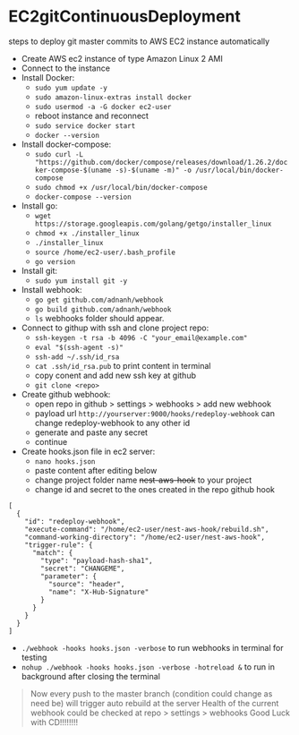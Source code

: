 # EC2gitContinuousDeployment
steps to deploy git master commits to AWS EC2 instance automatically

- Create AWS ec2 instance of type Amazon Linux 2 AMI
- Connect to the instance
- Install Docker:
  - `sudo yum update -y`
  - `sudo amazon-linux-extras install docker`
  - `sudo usermod -a -G docker ec2-user`
  -  reboot instance and reconnect
  - `sudo service docker start`
  - `docker --version`
- Install docker-compose:
  - `sudo curl -L "https://github.com/docker/compose/releases/download/1.26.2/docker-compose-$(uname -s)-$(uname -m)" -o /usr/local/bin/docker-compose`
  - `sudo chmod +x /usr/local/bin/docker-compose`
  - `docker-compose --version`
- Install go:
  - `wget https://storage.googleapis.com/golang/getgo/installer_linux`
  - `chmod +x ./installer_linux`
  - `./installer_linux`
  - `source /home/ec2-user/.bash_profile`
  - `go version`
- Install git:
  - `sudo yum install git -y`
- Install webhook:
  - `go get github.com/adnanh/webhook`
  - `go build github.com/adnanh/webhook`
  - `ls` webhooks folder should appear.
- Connect to githup with ssh and clone project repo:
  - `ssh-keygen -t rsa -b 4096 -C "your_email@example.com"`
  - `eval "$(ssh-agent -s)"`
  - `ssh-add ~/.ssh/id_rsa`
  - `cat .ssh/id_rsa.pub` to print content in terminal
  -  copy conent and add new ssh key at github
  - `git clone <repo>`
- Create github webhook:
  -  open repo in github > settings > webhooks > add new webhook
  -  payload url `http://yourserver:9000/hooks/redeploy-webhook` can change redeploy-webhook to any other id
  -  generate and paste any secret
  -  continue
- Create hooks.json file in ec2 server:
  - `nano hooks.json`
  -  paste content after editing below
  -  change project folder name ~~nest-aws-hook~~ to your project
  -  change id and secret to the ones created in the repo github hook 
```
[
  {
    "id": "redeploy-webhook",
    "execute-command": "/home/ec2-user/nest-aws-hook/rebuild.sh",
    "command-working-directory": "/home/ec2-user/nest-aws-hook",
    "trigger-rule": {
      "match": {
        "type": "payload-hash-sha1",
        "secret": "CHANGEME",
        "parameter": {
          "source": "header",
          "name": "X-Hub-Signature"
        }
      }
    }
  }
]
```
- `./webhook -hooks hooks.json -verbose` to run webhooks in terminal for testing
- `nohup ./webhook -hooks hooks.json -verbose -hotreload &` to run in background after closing the terminal

> Now every push to the master branch (condition could change as need be) will trigger auto rebuild at the server
> Health of the current webhook could be checked at repo > settings > webhooks
> Good Luck with CD!!!!!!!!
